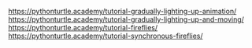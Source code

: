 https://pythonturtle.academy/tutorial-gradually-lighting-up-animation/
https://pythonturtle.academy/tutorial-gradually-lighting-up-and-moving/
https://pythonturtle.academy/tutorial-fireflies/
https://pythonturtle.academy/tutorial-synchronous-fireflies/